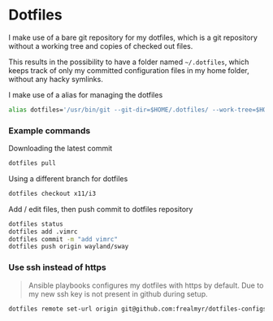 # Dotfiles

I make use of a bare git repository for my dotfiles, which is a git repository without a working tree and copies of checked out files.

This results in the possibility to have a folder named `~/.dotfiles`, which keeps track of only my committed configuration files in my home folder, without any hacky symlinks.

I make use of a alias for managing the dotfiles

```bash
alias dotfiles='/usr/bin/git --git-dir=$HOME/.dotfiles/ --work-tree=$HOME'
```

### Example commands

Downloading the latest commit

```bash
dotfiles pull
```

Using a different branch for dotfiles

```bash
dotfiles checkout x11/i3
```

Add / edit files, then push commit to dotfiles repository

```bash
dotfiles status
dotfiles add .vimrc
dotfiles commit -m "add vimrc"
dotfiles push origin wayland/sway
```

### Use ssh instead of https

>Ansible playbooks configures my dotfiles with https by default. Due to my new ssh key is not present in github during setup.

```bash
dotfiles remote set-url origin git@github.com:frealmyr/dotfiles-configs.git
```
